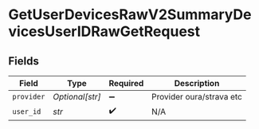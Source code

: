 # GetUserDevicesRawV2SummaryDevicesUserIDRawGetRequest


## Fields

| Field                    | Type                     | Required                 | Description              |
| ------------------------ | ------------------------ | ------------------------ | ------------------------ |
| `provider`               | *Optional[str]*          | :heavy_minus_sign:       | Provider oura/strava etc |
| `user_id`                | *str*                    | :heavy_check_mark:       | N/A                      |